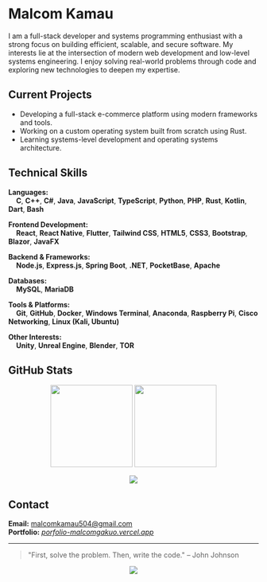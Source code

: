 # Malcom Kamau

I am a full-stack developer and systems programming enthusiast with a strong focus on building efficient, scalable, and secure software. My interests lie at the intersection of modern web development and low-level systems engineering. I enjoy solving real-world problems through code and exploring new technologies to deepen my expertise.

## Current Projects

- Developing a full-stack e-commerce platform using modern frameworks and tools.
- Working on a custom operating system built from scratch using Rust.
- Learning systems-level development and operating systems architecture.

## Technical Skills

**Languages:**  
&nbsp;&nbsp;&nbsp;&nbsp;**C**, **C++**, **C#**, **Java**, **JavaScript**, **TypeScript**, **Python**, **PHP**, **Rust**, **Kotlin**, **Dart**, **Bash**

**Frontend Development:**  
&nbsp;&nbsp;&nbsp;&nbsp;**React**, **React Native**, **Flutter**, **Tailwind CSS**, **HTML5**, **CSS3**, **Bootstrap**, **Blazor**, **JavaFX**

**Backend & Frameworks:**  
&nbsp;&nbsp;&nbsp;&nbsp;**Node.js**, **Express.js**, **Spring Boot**, **.NET**, **PocketBase**, **Apache**

**Databases:**  
&nbsp;&nbsp;&nbsp;&nbsp;**MySQL**, **MariaDB**

**Tools & Platforms:**  
&nbsp;&nbsp;&nbsp;&nbsp;**Git**, **GitHub**, **Docker**, **Windows Terminal**, **Anaconda**, **Raspberry Pi**, **Cisco Networking**, **Linux (Kali, Ubuntu)**

**Other Interests:**  
&nbsp;&nbsp;&nbsp;&nbsp;**Unity**, **Unreal Engine**, **Blender**, **TOR**

## GitHub Stats

<p align="center">
  <img src="https://github-readme-stats.vercel.app/api?username=malcomkamau&theme=default&show_icons=true&count_private=true" height="165" />
  <img src="https://github-readme-stats.vercel.app/api/top-langs/?username=malcomkamau&layout=compact&theme=default" height="165" />
</p>

<p align="center">
  <img src="https://nirzak-streak-stats.vercel.app/?user=malcomkamau&theme=default" />
</p>

## Contact

**Email:** [malcomkamau504@gmail.com](mailto:malcomkamau504@gmail.com)  
**Portfolio:** *[porfolio-malcomgakuo.vercel.app](porfolio-malcomgakuo.vercel.app)*

---

> "First, solve the problem. Then, write the code." – John Johnson

<p align="center">
  <img src="https://visitcount.itsvg.in/api?id=malcomkamau&icon=10&color=0" />
</p>

